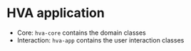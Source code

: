 # HVA application

* Core: `hva-core` contains the domain classes
* Interaction: `hva-app` contains the user interaction classes
